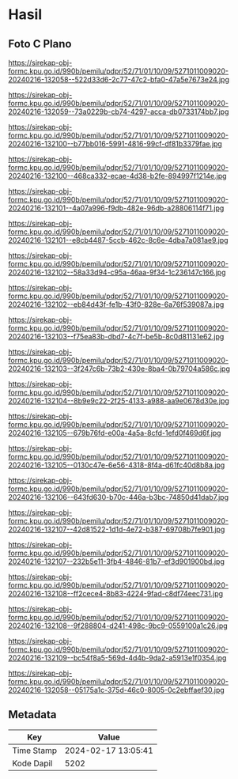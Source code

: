 # Hasil

## Foto C Plano

https://sirekap-obj-formc.kpu.go.id/990b/pemilu/pdpr/52/71/01/10/09/5271011009020-20240216-132058--522d33d6-2c77-47c2-bfa0-47a5e7673e24.jpg

https://sirekap-obj-formc.kpu.go.id/990b/pemilu/pdpr/52/71/01/10/09/5271011009020-20240216-132059--73a0229b-cb74-4297-acca-db0733174bb7.jpg

https://sirekap-obj-formc.kpu.go.id/990b/pemilu/pdpr/52/71/01/10/09/5271011009020-20240216-132100--b77bb016-5991-4816-99cf-df81b3379fae.jpg

https://sirekap-obj-formc.kpu.go.id/990b/pemilu/pdpr/52/71/01/10/09/5271011009020-20240216-132100--468ca332-ecae-4d38-b2fe-894997f1214e.jpg

https://sirekap-obj-formc.kpu.go.id/990b/pemilu/pdpr/52/71/01/10/09/5271011009020-20240216-132101--4a07a996-f9db-482e-96db-a28806114f71.jpg

https://sirekap-obj-formc.kpu.go.id/990b/pemilu/pdpr/52/71/01/10/09/5271011009020-20240216-132101--e8cb4487-5ccb-462c-8c6e-4dba7a081ae9.jpg

https://sirekap-obj-formc.kpu.go.id/990b/pemilu/pdpr/52/71/01/10/09/5271011009020-20240216-132102--58a33d94-c95a-46aa-9f34-1c236147c166.jpg

https://sirekap-obj-formc.kpu.go.id/990b/pemilu/pdpr/52/71/01/10/09/5271011009020-20240216-132102--eb84d43f-fe1b-43f0-828e-6a76f539087a.jpg

https://sirekap-obj-formc.kpu.go.id/990b/pemilu/pdpr/52/71/01/10/09/5271011009020-20240216-132103--f75ea83b-dbd7-4c7f-be5b-8c0d81131e62.jpg

https://sirekap-obj-formc.kpu.go.id/990b/pemilu/pdpr/52/71/01/10/09/5271011009020-20240216-132103--3f247c6b-73b2-430e-8ba4-0b79704a586c.jpg

https://sirekap-obj-formc.kpu.go.id/990b/pemilu/pdpr/52/71/01/10/09/5271011009020-20240216-132104--8b9e9c22-2f25-4133-a988-aa9e0678d30e.jpg

https://sirekap-obj-formc.kpu.go.id/990b/pemilu/pdpr/52/71/01/10/09/5271011009020-20240216-132105--679b76fd-e00a-4a5a-8cfd-1efd0f469d6f.jpg

https://sirekap-obj-formc.kpu.go.id/990b/pemilu/pdpr/52/71/01/10/09/5271011009020-20240216-132105--0130c47e-6e56-4318-8f4a-d61fc40d8b8a.jpg

https://sirekap-obj-formc.kpu.go.id/990b/pemilu/pdpr/52/71/01/10/09/5271011009020-20240216-132106--643fd630-b70c-446a-b3bc-74850d41dab7.jpg

https://sirekap-obj-formc.kpu.go.id/990b/pemilu/pdpr/52/71/01/10/09/5271011009020-20240216-132107--42d81522-1d1d-4e72-b387-69708b7fe901.jpg

https://sirekap-obj-formc.kpu.go.id/990b/pemilu/pdpr/52/71/01/10/09/5271011009020-20240216-132107--232b5e11-3fb4-4846-81b7-ef3d901900bd.jpg

https://sirekap-obj-formc.kpu.go.id/990b/pemilu/pdpr/52/71/01/10/09/5271011009020-20240216-132108--ff2cece4-8b83-4224-9fad-c8df74eec731.jpg

https://sirekap-obj-formc.kpu.go.id/990b/pemilu/pdpr/52/71/01/10/09/5271011009020-20240216-132108--9f288804-d241-498c-9bc9-0559100a1c26.jpg

https://sirekap-obj-formc.kpu.go.id/990b/pemilu/pdpr/52/71/01/10/09/5271011009020-20240216-132109--bc54f8a5-569d-4d4b-9da2-a5913e1f0354.jpg

https://sirekap-obj-formc.kpu.go.id/990b/pemilu/pdpr/52/71/01/10/09/5271011009020-20240216-132058--05175a1c-375d-46c0-8005-0c2ebffaef30.jpg


## Metadata

| Key        | Value               |
| ---------- | ------------------- |
| Time Stamp | 2024-02-17 13:05:41 |
| Kode Dapil | 5202                |



